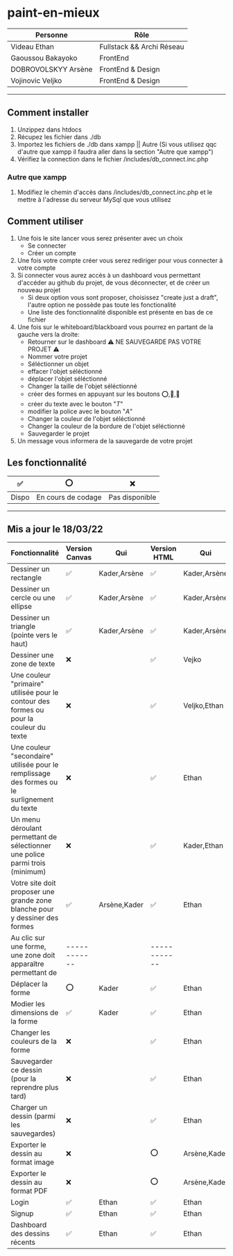 # paint-en-mieux

| Personne            | Rôle                      |
| ------------------- | ------------------------- |
| Videau Ethan        | Fullstack && Archi Réseau |
| Gaoussou Bakayoko   | FrontEnd                  |
| DOBROVOLSKYY Arsène | FrontEnd & Design         |
| Vojinovic Veljko    | FrontEnd & Design         |

---

## Comment installer

1. Unzippez dans htdocs
2. Récupez les fichier dans ./db
3. Importez les fichiers de ./db dans xampp || Autre (Si vous utilisez qqc d'autre que xampp il faudra aller dans la section "Autre que xampp")
4. Vérifiez la connection dans le fichier /includes/db_connect.inc.php

### Autre que xampp

1. Modifiez le chemin d'accès dans /includes/db_connect.inc.php et le mettre à l'adresse du serveur MySql que vous utilisez

## Comment utiliser

1. Une fois le site lancer vous serez présenter avec un choix
   - Se connecter
   - Créer un compte
2. Une fois votre compte créer vous serez rediriger pour vous connecter à votre compte
3. Si connecter vous aurez accès à un dashboard vous permettant d'accéder au github du projet, de vous déconnecter, et de créer un nouveau projet
   - Si deux option vous sont proposer, choisissez "create just a draft", l'autre option ne possède pas toute les fonctionalité
   - Une liste des fonctionnalité disponible est présente en bas de ce fichier
4. Une fois sur le whiteboard/blackboard vous pourrez en partant de la gauche vers la droite:
   - Retourner sur le dashboard ⚠️ NE SAUVEGARDE PAS VOTRE PROJET ⚠️
   - Nommer votre projet
   - Séléctionner un objet
   - effacer l'objet séléctionné
   - déplacer l'objet séléctionné
   - Changer la taille de l'objet séléctionné
   - créer des formes en appuyant sur les boutons ⭕,🔺,🔲
   - créer du texte avec le bouton "_T_"
   - modifier la police avec le bouton "_A_"
   - Changer la couleur de l'objet séléctionné
   - Changer la couleur de la bordure de l'objet séléctionné
   - Sauvegarder le projet
5. Un message vous informera de la sauvegarde de votre projet

## Les fonctionnalité

| ✅    | ⭕                 | ❌             |
| ----- | ------------------ | -------------- |
| Dispo | En cours de codage | Pas disponible |

---

## Mis a jour le 18/03/22

| Fonctionnalité                                                                               | Version Canvas | Qui          | Version HTML | Qui          |
| -------------------------------------------------------------------------------------------- | -------------- | ------------ | ------------ | ------------ |
| Dessiner un rectangle                                                                        | ✅             | Kader,Arsène | ✅           | Kader,Arsène |
| Dessiner un cercle ou une ellipse                                                            | ✅             | Kader,Arsène | ✅           | Kader,Arsène |
| Dessiner un triangle (pointe vers le haut)                                                   | ✅             | Kader,Arsène | ✅           | Kader,Arsène |
| Dessiner une zone de texte                                                                   | ❌             |              | ✅           | Vejko        |
| Une couleur "primaire" utilisée pour le contour des formes ou pour la couleur du texte       | ❌             |              | ✅           | Veljko,Ethan |
| Une couleur "secondaire" utilisée pour le remplissage des formes ou le surlignement du texte | ❌             |              | ✅           | Ethan        |
| Un menu déroulant permettant de sélectionner une police parmi trois (minimum)                | ❌             |              | ✅           | Kader,Ethan  |
| Votre site doit proposer une grande zone blanche pour y dessiner des formes                  | ✅             | Arsène,Kader | ✅           | Ethan        |
| Au clic sur une forme, une zone doit apparaître permettant de                                | ------------   |              | ------------ |              |
| Déplacer la forme                                                                            | ⭕             | Kader        | ✅           | Ethan        |
| Modier les dimensions de la forme                                                            | ✅             | Kader        | ✅           | Ethan        |
| Changer les couleurs de la forme                                                             | ❌             |              | ✅           | Ethan        |
| Sauvegarder ce dessin (pour la reprendre plus tard)                                          | ❌             |              | ✅           | Ethan        |
| Charger un dessin (parmi les sauvegardes)                                                    | ❌             |              | ✅           | Ethan        |
| Exporter le dessin au format image                                                           | ❌             |              | ⭕           | Arsène,Kader |
| Exporter le dessin au format PDF                                                             | ❌             |              | ⭕           | Arsène,Kader |
| Login                                                                                        | ✅             | Ethan        | ✅           | Ethan        |
| Signup                                                                                       | ✅             | Ethan        | ✅           | Ethan        |
| Dashboard des dessins récents                                                                | ✅             | Ethan        | ✅           | Ethan        |
